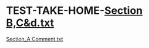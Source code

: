 # TEST-TAKE-HOME-[Section B,C&d.txt](https://github.com/Manxasana700/TEST-TAKE-HOME-/files/9534975/Section.B.C.d.txt)
[Section_A Comment.txt](https://github.com/Manxasana700/TEST-TAKE-HOME-/files/9534976/Section_A.Comment.txt)
